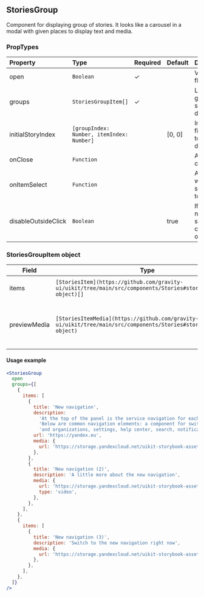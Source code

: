 ## StoriesGroup

Component for displaying group of stories. It looks like a carousel in a modal with given places to display text and media.

### PropTypes

| Property            | Type                                      | Required | Default | Description                                      |
| :------------------ | :---------------------------------------- | :------- | :------ | :----------------------------------------------- |
| open                | `Boolean`                                 | ✓        |         | Visibility flag                                  |
| groups              | `StoriesGroupItem[]`                      | ✓        |         | List of groups of stories to display             |
| initialStoryIndex   | `[groupIndex: Number, itemIndex: Number]` |          | [0, 0]  | Index of the first story to be displayed         |
| onClose             | `Function`                                |          |         | Action on close                                  |
| onItemSelect        | `Function`                                |          |         | Action when switching to story                   |
| disableOutsideClick | `Boolean`                                 |          | true    | If `true`, do not close stories on click outside |

### StoriesGroupItem object

| Field        | Type                                                                                                               | Required | Default | Description                                                                                |
| ------------ | ------------------------------------------------------------------------------------------------------------------ | -------- | ------- | ------------------------------------------------------------------------------------------ |
| items        | `[StoriesItem](https://github.com/gravity-ui/uikit/tree/main/src/components/Stories#storiesitem-object)[]`         |          |         | Array of items as in `Stories` component                                                   |
| previewMedia | `[StoriesItemMedia](https://github.com/gravity-ui/uikit/tree/main/src/components/Stories#storiesitemmedia-object)` |          |         | Media content for preview, otherwise first StoriesItem.media from StoriesItem will be used |

#### Usage example

```jsx harmony
<StoriesGroup
  open
  groups={[
    {
      items: [
        {
          title: 'New navigation',
          description:
            'At the top of the panel is the service navigation for each service. ' +
            'Below are common navigation elements: a component for switching between accounts ' +
            'and organizations, settings, help center, search, notifications, favorites.',
          url: 'https://yandex.eu',
          media: {
            url: 'https://storage.yandexcloud.net/uikit-storybook-assets/story-picture-2.png',
          },
        },
        {
          title: 'New navigation (2)',
          description: 'A little more about the new navigation',
          media: {
            url: 'https://storage.yandexcloud.net/uikit-storybook-assets/sample_960x400_ocean_with_audio.mp4',
            type: 'video',
          },
        },
      ],
    },
    {
      items: [
        {
          title: 'New navigation (3)',
          description: 'Switch to the new navigation right now',
          media: {
            url: 'https://storage.yandexcloud.net/uikit-storybook-assets/story-picture-4.png',
          },
        },
      ],
    },
  ]}
/>
```
